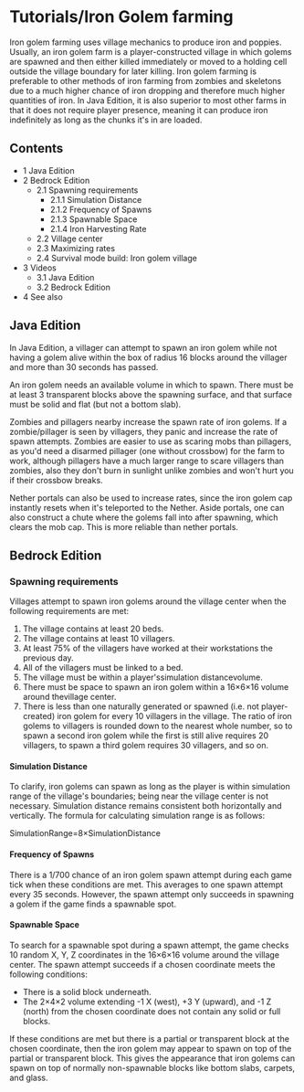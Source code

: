# Tutorials/Iron Golem farming
Iron golem farming uses village mechanics to produce iron and poppies. Usually, an iron golem farm is a player-constructed village in which golems are spawned and then either killed immediately or moved to a holding cell outside the village boundary for later killing. Iron golem farming is preferable to other methods of iron farming from zombies and skeletons due to a much higher chance of iron dropping and therefore much higher quantities of iron. In Java Edition, it is also superior to most other farms in that it does not require player presence, meaning it can produce iron indefinitely as long as the chunks it's in are loaded. 

## Contents
- 1 Java Edition
- 2 Bedrock Edition
	- 2.1 Spawning requirements
		- 2.1.1 Simulation Distance
		- 2.1.2 Frequency of Spawns
		- 2.1.3 Spawnable Space
		- 2.1.4 Iron Harvesting Rate
	- 2.2 Village center
	- 2.3 Maximizing rates
	- 2.4 Survival mode build: Iron golem village
- 3 Videos
	- 3.1 Java Edition
	- 3.2 Bedrock Edition
- 4 See also

## Java Edition
In Java Edition, a villager can attempt to spawn an iron golem while not having a golem alive within the box of radius 16 blocks around the villager and more than 30 seconds has passed.

An iron golem needs an available volume in which to spawn. There must be at least 3 transparent blocks above the spawning surface, and that surface must be solid and flat (but not a bottom slab).

Zombies and pillagers nearby increase the spawn rate of iron golems. If a zombie/pillager is seen by villagers, they panic and increase the rate of spawn attempts. Zombies are easier to use as scaring mobs than pillagers, as you'd need a disarmed pillager (one without crossbow) for the farm to work, although pillagers have a much larger range to scare villagers than zombies, also they don't burn in sunlight unlike zombies and won't hurt you if their crossbow breaks.

Nether portals can also be used to increase rates, since the iron golem cap instantly resets when it's teleported to the Nether. Aside portals, one can also construct a chute where the golems fall into after spawning, which clears the mob cap. This is more reliable than nether portals.

## Bedrock Edition
### Spawning requirements
Villages attempt to spawn iron golems around the village center when the following requirements are met: 

1. The village contains at least 20 beds.
2. The village contains at least 10 villagers.
3. At least 75% of the villagers have worked at their workstations the previous day.
4. All of the villagers must be linked to a bed.
5. The village must be within a player'ssimulation distancevolume.
6. There must be space to spawn an iron golem within a 16×6×16 volume around thevillage center.
7. There is less than one naturally generated or spawned (i.e. not player-created) iron golem for every 10 villagers in the village. The ratio of iron golems to villagers is rounded down to the nearest whole number, so to spawn a second iron golem while the first is still alive requires 20 villagers, to spawn a third golem requires 30 villagers, and so on.

#### Simulation Distance
To clarify, iron golems can spawn as long as the player is within simulation range of the village's boundaries; being near the village center is not necessary. Simulation distance remains consistent both horizontally and vertically. The formula for calculating simulation range is as follows:

SimulationRange=8×SimulationDistance

#### Frequency of Spawns
There is a 1/700 chance of an iron golem spawn attempt during each game tick when these conditions are met. This averages to one spawn attempt every 35 seconds. However, the spawn attempt only succeeds in spawning a golem if the game finds a spawnable spot.

#### Spawnable Space
To search for a spawnable spot during a spawn attempt, the game checks 10 random X, Y, Z coordinates in the 16×6×16 volume around the village center. The spawn attempt succeeds if a chosen coordinate meets the following conditions: 

- There is a solid block underneath.
- The 2×4×2 volume extending -1 X (west), +3 Y (upward), and -1 Z (north) from the chosen coordinate does not contain any solid or full blocks.

If these conditions are met but there is a partial or transparent block at the chosen coordinate, then the iron golem may appear to spawn on top of the partial or transparent block. This gives the appearance that iron golems can spawn on top of normally non-spawnable blocks like bottom slabs, carpets, and glass.

